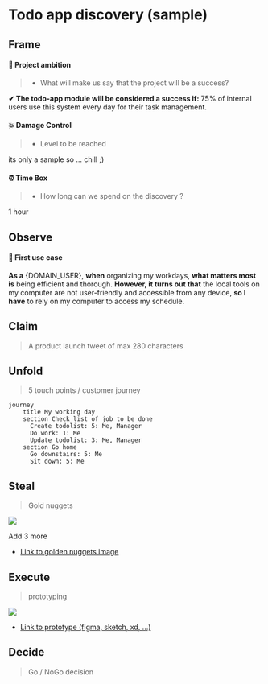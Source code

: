 # Todo app discovery (sample)

## Frame

#### 🎯 Project ambition

> * What will make us say that the project will be a success?

**✔ The todo-app module will be considered a success if:** 
75% of internal users use this system every day for their task management.

#### 💥 Damage Control

> * Level to be reached

its only a sample so ... chill ;)

#### ⏰ Time Box

> * How long can we spend on the discovery ?

1 hour

## Observe

#### 🥸 First use case

**As a** {DOMAIN_USER},
**when** organizing my workdays,
**what matters most is** being efficient and thorough.
**However, it turns out that** the local tools on my computer are not user-friendly and accessible from any device, 
**so I have** to rely on my computer to access my schedule.

## Claim

> A product launch tweet of max 280 characters

## Unfold

> 5 touch points / customer journey

```mermaid
journey
    title My working day
    section Check list of job to be done
      Create todolist: 5: Me, Manager
      Do work: 1: Me
      Update todolist: 3: Me, Manager
    section Go home
      Go downstairs: 5: Me
      Sit down: 5: Me
```

## Steal

> Gold nuggets

![](https://images.ctfassets.net/lzny33ho1g45/65lKBKLDgTQiHQCIvYtoge/1a4596f33a8f56db421948dc338a3bf8/image11.png?w=1400)

Add 3 more

- [Link to golden nuggets image]()

## Execute

> prototyping

![](https://d3mm2s9r15iqcv.cloudfront.net/en/wp-content/uploads/old-blog-uploads/mid-fidelity-wireframe-for-a-mobile-app-1.jpg)

- [Link to prototype (figma, sketch, xd, ...)]()

## Decide

> Go / NoGo decision
